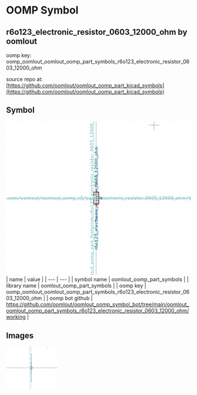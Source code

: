 # OOMP Symbol  
## r6o123_electronic_resistor_0603_12000_ohm  by oomlout  
  
oomp key: oomp_oomlout_oomlout_oomp_part_symbols_r6o123_electronic_resistor_0603_12000_ohm  
  
source repo at: [https://github.com/oomlout/oomlout_oomp_part_kicad_symbols](https://github.com/oomlout/oomlout_oomp_part_kicad_symbols)  
## Symbol  
  
[![working.png](working_600.png)](working.png)  
| name | value | 
| --- | --- | 
| symbol name | oomlout_oomp_part_symbols | 
| library name | oomlout_oomp_part_symbols | 
| oomp key | oomp_oomlout_oomlout_oomp_part_symbols_r6o123_electronic_resistor_0603_12000_ohm | 
| oomp bot github | https://github.com/oomlout/oomlout_oomp_symbol_bot/tree/main/oomlout_oomlout_oomp_part_symbols_r6o123_electronic_resistor_0603_12000_ohm/working | 
## Images  
  
[![working.png](working_140.png)](working.png)  
